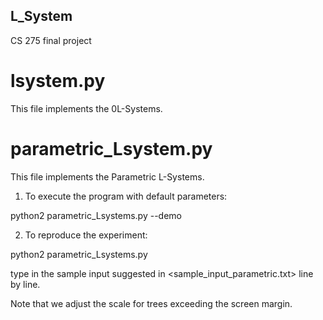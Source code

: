 ## L_System
CS 275 final project

# lsystem.py 

This file implements the 0L-Systems.



# parametric_Lsystem.py

This file implements the Parametric L-Systems.

1. To execute the program with default parameters:

python2 parametric_Lsystems.py --demo


2. To reproduce the experiment:

python2 parametric_Lsystems.py 

type in the sample input suggested in <sample_input_parametric.txt> line by line.

Note that we adjust the scale for trees exceeding the screen margin.
